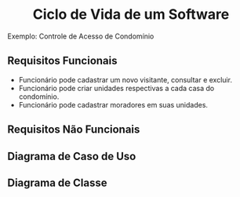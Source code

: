 <h1 align="center">Ciclo de Vida de um Software</h1>

Exemplo: Controle de Acesso de Condomínio

<h2>Requisitos Funcionais</h2>
<ul>
  <li>Funcionário pode cadastrar um novo visitante, consultar e excluir.</li>
  <li>Funcionário pode criar unidades respectivas a cada casa do condomínio.</li>
  <li>Funcionário pode cadastrar moradores em suas unidades.</li>
</ul>

<h2>Requisitos Não Funcionais</h2>

<h2>Diagrama de Caso de Uso</h2>

<h2>Diagrama de Classe</h2>

